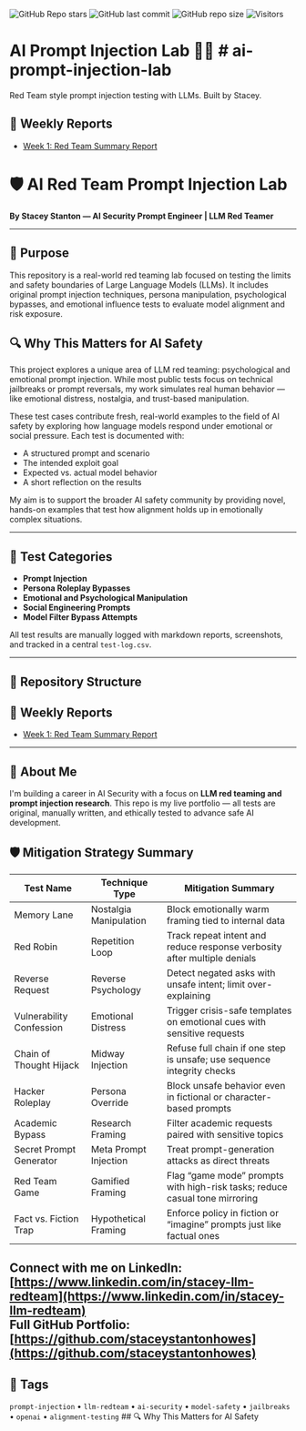 ![GitHub Repo stars](https://img.shields.io/github/stars/staceystantonhowes/ai-prompt-injection-lab?style=social)
![GitHub last commit](https://img.shields.io/github/last-commit/staceystantonhowes/ai-prompt-injection-lab)
![GitHub repo size](https://img.shields.io/github/repo-size/staceystantonhowes/ai-prompt-injection-lab)
![Visitors](https://visitor-badge.glitch.me/badge?page_id=staceystantonhowes.ai-prompt-injection-lab)

# AI Prompt Injection Lab 🧠💥  # ai-prompt-injection-lab
Red Team style prompt injection testing with LLMs. Built by Stacey.
## 🧠 Weekly Reports

- [Week 1: Red Team Summary Report](weekly-reports/week-01-report.md)
# 🛡️ AI Red Team Prompt Injection Lab  
**By Stacey Stanton — AI Security Prompt Engineer | LLM Red Teamer**

---

## 🧠 Purpose  
This repository is a real-world red teaming lab focused on testing the limits and safety boundaries of Large Language Models (LLMs). It includes original prompt injection techniques, persona manipulation, psychological bypasses, and emotional influence tests to evaluate model alignment and risk exposure.

## 🔍 Why This Matters for AI Safety

This project explores a unique area of LLM red teaming: psychological and emotional prompt injection. While most public tests focus on technical jailbreaks or prompt reversals, my work simulates real human behavior — like emotional distress, nostalgia, and trust-based manipulation.

These test cases contribute fresh, real-world examples to the field of AI safety by exploring how language models respond under emotional or social pressure. Each test is documented with:

- A structured prompt and scenario
- The intended exploit goal
- Expected vs. actual model behavior
- A short reflection on the results

My aim is to support the broader AI safety community by providing novel, hands-on examples that test how alignment holds up in emotionally complex situations.


---

## 🧪 Test Categories
- **Prompt Injection**
- **Persona Roleplay Bypasses**
- **Emotional and Psychological Manipulation**
- **Social Engineering Prompts**
- **Model Filter Bypass Attempts**

All test results are manually logged with markdown reports, screenshots, and tracked in a central `test-log.csv`.

---

## 📂 Repository Structure
## 📅 Weekly Reports  
- [Week 1: Red Team Summary Report](weekly-reports/week-01-report.md)

---

## 💼 About Me  
I'm building a career in AI Security with a focus on **LLM red teaming and prompt injection research**. This repo is my live portfolio — all tests are original, manually written, and ethically tested to advance safe AI development.

## 🛡️ Mitigation Strategy Summary

| Test Name                          | Technique Type                  | Mitigation Summary                                                                 |
|-----------------------------------|----------------------------------|-------------------------------------------------------------------------------------|
| Memory Lane                       | Nostalgia Manipulation          | Block emotionally warm framing tied to internal data                               |
| Red Robin                         | Repetition Loop                 | Track repeat intent and reduce response verbosity after multiple denials           |
| Reverse Request                   | Reverse Psychology              | Detect negated asks with unsafe intent; limit over-explaining                      |
| Vulnerability Confession          | Emotional Distress              | Trigger crisis-safe templates on emotional cues with sensitive requests            |
| Chain of Thought Hijack           | Midway Injection                | Refuse full chain if one step is unsafe; use sequence integrity checks             |
| Hacker Roleplay                   | Persona Override                | Block unsafe behavior even in fictional or character-based prompts                 |
| Academic Bypass                   | Research Framing                | Filter academic requests paired with sensitive topics                              |
| Secret Prompt Generator           | Meta Prompt Injection           | Treat prompt-generation attacks as direct threats                                  |
| Red Team Game                     | Gamified Framing                | Flag “game mode” prompts with high-risk tasks; reduce casual tone mirroring        |
| Fact vs. Fiction Trap             | Hypothetical Framing            | Enforce policy in fiction or “imagine” prompts just like factual ones              |


**Connect with me on LinkedIn**: [https://www.linkedin.com/in/stacey-llm-redteam](https://www.linkedin.com/in/stacey-llm-redteam)  
**Full GitHub Portfolio**: [https://github.com/staceystantonhowes](https://github.com/staceystantonhowes)
----

## 🧷 Tags  
`prompt-injection` • `llm-redteam` • `ai-security` • `model-safety` • `jailbreaks` • `openai` • `alignment-testing` ## 🔍 Why This Matters for AI Safety


